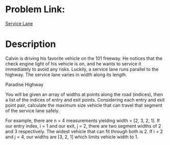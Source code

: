 # Problem Link:
[Service Lane](https://www.hackerrank.com/challenges/service-lane/problem)

# Description
Calvin is driving his favorite vehicle on the 101 freeway. He notices that the check engine light of his vehicle is on, and he wants to service it immediately to avoid any risks. Luckily, a service lane runs parallel to the highway. The service lane varies in width along its length.

Paradise Highway

You will be given an array of widths at points along the road (indices), then a list of the indices of entry and exit points. Considering each entry and exit point pair, calculate the maximum size vehicle that can travel that segment of the service lane safely.

For example, there are n = 4 measurements yielding width = [2, 3, 2, 1]. If our entry index, i = 1 and our exit, j = 2, there are two segment widths of 2 and 3 respectively. The widest vehicle that can fit through both is 2. If i = 2 and j = 4, our widths are [3, 2, 1] which limits vehicle width to 1.